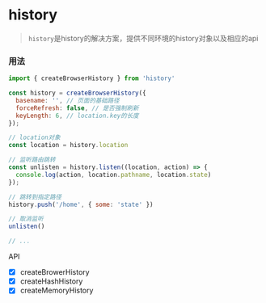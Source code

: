 # history
> `history`是history的解决方案，提供不同环境的history对象以及相应的api

### 用法
```js
import { createBrowserHistory } from 'history'

const history = createBrowserHistory({
  basename: '', // 页面的基础路径
  forceRefresh: false, // 是否强制刷新
  keyLength: 6, // location.key的长度
});

// location对象
const location = history.location

// 监听路由跳转
const unlisten = history.listen((location, action) => {
  console.log(action, location.pathname, location.state)
});

// 跳转到指定路径
history.push('/home', { some: 'state' })

// 取消监听
unlisten()

// ...
```


API

- [x] createBrowerHistory
- [x] createHashHistory
- [x] createMemoryHistory